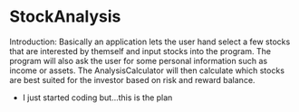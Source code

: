 # StockAnalysis

Introduction: Basically an application lets the user hand select a few stocks that are interested by themself and input stocks into the program. The program will also ask the user for some personal information such as income or assets. The AnalysisCalculator will then calculate which stocks are best suited for the investor based on risk and reward balance.

* I just started coding but...this is the plan 
